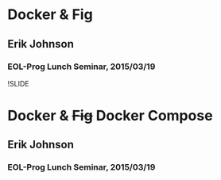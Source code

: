 # Docker & Fig

## Erik Johnson

### EOL-Prog Lunch Seminar, 2015/03/19

!SLIDE

# Docker & ~~Fig~~ Docker Compose

## Erik Johnson

### EOL-Prog Lunch Seminar, 2015/03/19
